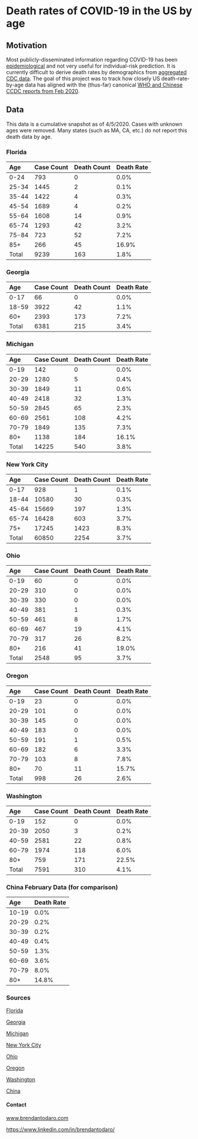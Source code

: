 # Death rates of COVID-19 in the US by age
 
## Motivation
Most publicly-disseminated information regarding COVID-19 has been [epidemiological](https://gisanddata.maps.arcgis.com/apps/opsdashboard/index.html#/bda7594740fd40299423467b48e9ecf6) and not very useful for individual-risk prediction. It is currently difficult to derive death rates by demographics from [aggregated CDC data](https://www.cdc.gov/nchs/nvss/vsrr/COVID19/index.htm).  The goal of this project was to track how closely US death-rate-by-age data has aligned with the (thus-far) canonical [WHO and Chinese CCDC reports from Feb 2020](https://www.worldometers.info/coronavirus/coronavirus-age-sex-demographics/).

## Data
This data is a cumulative snapshot as of 4/5/2020. 
Cases with unknown ages were removed. 
Many states (such as MA, CA, etc.) do not report this death data by age.

### Florida
|  Age | Case Count | Death Count | Death Rate |
| :--- | --- | --- | --- |
|  0-24 | 793 | 0 | 0.0% |
|  25-34 | 1445 | 2 | 0.1% |
|  35-44 | 1422 | 4 | 0.3% |
|  45-54 | 1689 | 4 | 0.2% |
|  55-64 | 1608 | 14 | 0.9% |
|  65-74 | 1293 | 42 | 3.2% |
|  75-84 | 723 | 52 | 7.2% |
|  85+ | 266 | 45 | 16.9% |
|  Total | 9239 | 163 | 1.8% |

### Georgia
|  Age | Case Count | Death Count | Death Rate |
| :--- | --- | --- | --- |
|  0-17 | 66 | 0 | 0.0% |
|  18-59 | 3922 | 42 | 1.1% |
|  60+ | 2393 | 173 | 7.2% |
|  Total | 6381 | 215 | 3.4% |

### Michigan
|  Age | Case Count | Death Count | Death Rate |
| :--- | --- | --- | --- |
|  0-19 | 142 | 0 | 0.0% |
|  20-29 | 1280 | 5 | 0.4% |
|  30-39 | 1849 | 11 | 0.6% |
|  40-49 | 2418 | 32 | 1.3% |
|  50-59 | 2845 | 65 | 2.3% |
|  60-69 | 2561 | 108 | 4.2% |
|  70-79 | 1849 | 135 | 7.3% |
|  80+ | 1138 | 184 | 16.1% |
|  Total | 14225 | 540 | 3.8% |

### New York City
|  Age | Case Count | Death Count | Death Rate |
| :--- | --- | --- | --- |
|  0-17 | 928 | 1 | 0.1% |
|  18-44 | 10580 | 30 | 0.3% |
|  45-64 | 15669 | 197 | 1.3% |
|  65-74 | 16428 | 603 | 3.7% |
|  75+ | 17245 | 1423 | 8.3% |
|  Total | 60850 | 2254 | 3.7% |

### Ohio
|  Age | Case Count | Death Count | Death Rate |
| :--- | --- | --- | --- |
|  0-19 | 60 | 0 | 0.0% |
|  20-29 | 310 | 0 | 0.0% |
|  30-39 | 330 | 0 | 0.0% |
|  40-49 | 381 | 1 | 0.3% |
|  50-59 | 461 | 8 | 1.7% |
|  60-69 | 467 | 19 | 4.1% |
|  70-79 | 317 | 26 | 8.2% |
|  80+ | 216 | 41 | 19.0% |
|  Total | 2548 | 95 | 3.7% |

### Oregon
|  Age | Case Count | Death Count | Death Rate |
| :--- | --- | --- | --- |
|  0-19 | 23 | 0 | 0.0% |
|  20-29 | 101 | 0 | 0.0% |
|  30-39 | 145 | 0 | 0.0% |
|  40-49 | 183 | 0 | 0.0% |
|  50-59 | 191 | 1 | 0.5% |
|  60-69 | 182 | 6 | 3.3% |
|  70-79 | 103 | 8 | 7.8% |
|  80+ | 70 | 11 | 15.7% |
|  Total | 998 | 26 | 2.6% |

### Washington
|  Age | Case Count | Death Count | Death Rate |
| :--- | --- | --- | --- |
|  0-19 | 152 | 0 | 0.0% |
|  20-39 | 2050 | 3 | 0.2% |
|  40-59 | 2581 | 22 | 0.8% |
|  60-79 | 1974 | 118 | 6.0% |
|  80+ | 759 | 171 | 22.5% |
|  Total | 7591 | 310 | 4.1% |

### China February Data (for comparison)
|  Age | Death Rate |
| :--- | --- |
|  10-19 | 0.0% |
|  20-29 | 0.2% |
|  30-39 | 0.2% |
|  40-49 | 0.4% |
|  50-59 | 1.3% |
|  60-69 | 3.6% |
|  70-79 | 8.0% |
|  80+ | 14.8% |

### Sources
[Florida](https://floridadisaster.org/globalassets/covid19/dailies/covid-19-data---daily-report-2020-04-03-0955.pdf)

[Georgia](https://dph.georgia.gov/covid-19-daily-status-report)

[Michigan](https://www.michigan.gov/coronavirus/0,9753,7-406-98163_98173---,00.html)

[New York City](https://github.com/nychealth/coronavirus-data/blob/master/by-age.csv)

[Ohio](https://coronavirus.ohio.gov/wps/portal/gov/covid-19/home/dashboard)

[Oregon](https://govstatus.egov.com/OR-OHA-COVID-19)

[Washington](https://www.doh.wa.gov/Emergencies/Coronavirus)

[China](https://www.worldometers.info/coronavirus/coronavirus-age-sex-demographics/)

#### Contact
www.brendantodaro.com

https://www.linkedin.com/in/brendantodaro/
